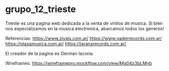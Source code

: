 # grupo_12_trieste

Trieste es una pagina web dedicada a la venta de vinilos de musica. Si bien nos especializamos en la musica electronica, abarcamos todos los generos!

Referencias: https://www.zivals.com.ar/ 
https://www.vaderrecords.com.ar/ 
https://plazamusica.com.ar/ 
https://jaranarecords.com.ar/

El creador de la pagina es German Iacona.

Wireframes: https://wireframepro.mockflow.com/view/Mg04z3bLMnb
